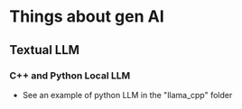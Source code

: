 # Things about gen AI

## Textual LLM

### C++ and Python Local LLM
- See an example of python LLM in the "llama_cpp" folder